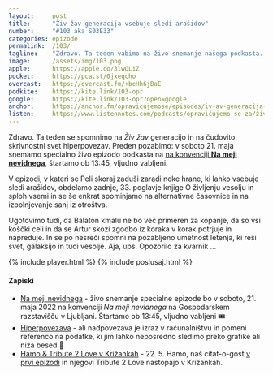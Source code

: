 ```yaml
---
layout: 	post
title:  	"Živ žav generacija vsebuje sledi arašidov"
number: 	"#103 aka S03E33"
categories:	epizode
permalink:	/103/
tagline: 	"Zdravo. Ta teden vabimo na živo snemanje našega podkasta. Le to se bo zgodilo 21. 05. ob 13:45 na Gospodarskem razstavišču, v okviru konvencije Na meji nevidnega. Vabljeni."
image:		/assets/img/103.png
apple:		https://apple.co/3lwOLiZ
pocket:		https://pca.st/0jxeqcho
overcast:	https://overcast.fm/+beHh6jBaE
podkite:	https://kite.link/103-opr
google:		https://kite.link/103-opr?open=google
anchor:		https://anchor.fm/opravicujemose/episodes/iv-av-generacija-vsebuje-sledi-araidov-e1iiouu
listen:		https://www.listennotes.com/podcasts/opravičujemo-se-za/živ-žav-generacija-vsebuje-IjTexzMWy-X/embed/
---
```


Zdravo. Ta teden se spomnimo na _Živ žav_ generacijo in na čudovito skrivnostni svet hiperpovezav. Preden pozabimo: v soboto 21. maja snemamo specialno živo epizodo podkasta na [na konvenciji **Na meji nevidnega**](https://nmn.si/program-2022/), štartamo ob 13:45, vljudno vabljeni. 

V epizodi, v kateri se Peli skoraj zaduši zaradi neke hrane, ki lahko vsebuje sledi arašidov, obdelamo zadnje, 33. poglavje knjige O življenju vesolju in sploh vsemi in se še enkrat spominjamo na alternativne časovnice in na izpolnjevanje sanj iz otroštva.

Ugotovimo tudi, da Balaton kmalu ne bo več primeren za kopanje, da so vsi koščki celi in da se Artur skozi zgodbo iz koraka v korak potrjuje in napreduje. In se po nesreči spomni na pozabljeno umetnost letenja, ki reši svet, galaksijo in tudi vesolje. Aja, ups. Opozorilo za kvarnik ... 

{% include player.html %}
{% include poslusaj.html %}

<!--break-->

#### Zapiski

- [Na meji nevidnega](https://nmn.si/program-2022/) - živo snemanje specialne epizode bo v soboto, 21. maja 2022 na konvenciji _Na meji nevidnega_ na Gospodarskem razstavišču v Ljubljani. Štartamo ob 13:45, vljudno vabljeni 🎟
- [Hiperpovezava](https://sl.wikipedia.org/wiki/Hiperpovezava) - ali nadpovezava je izraz v računalništvu in pomeni referenco na podatke, ki jim lahko neposredno sledimo preko grafike ali niza besed 🔗 
- [Hamo & Tribute 2 Love v Križankah](https://www.eventim.si/si/vstopnice/hamo-tribute-2-love-ljubljana-krizanke-578431/event.html) -  22. 5. Hamo, naš citat-o-gost [v prvi epizodi](https://opravicujemo.se/001/) in njegovi Tribute 2 Love nastopajo v Križankah.